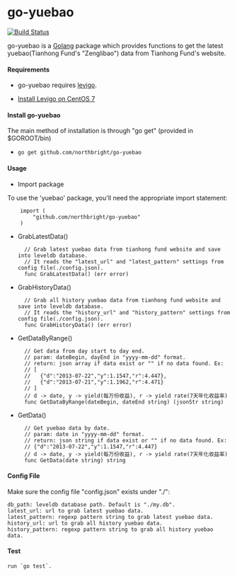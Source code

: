 # go-yuebao

[![Build Status](https://travis-ci.org/northbright/go-yuebao.svg?branch=master)](https://travis-ci.org/northbright/go-yuebao)

go-yuebao is a [Golang](http://golang.org) package which provides functions to get the latest yuebao(Tianhong Fund's "Zenglibao") data from Tianhong Fund's website.

#### Requirements

* go-yuebao requires [levigo](https://github.com/jmhodges/levigo).

* [Install Levigo on CentOS 7](https://github.com/northbright/Notes/blob/master/Golang/Leveldb/install-levigo-on-centos-7.md)

#### Install go-yuebao

The main method of installation is through "go get" (provided in $GOROOT/bin)

* `go get github.com/northbright/go-yuebao`

#### Usage

* Import package

To use the 'yuebao' package, you'll need the appropriate import statement:

        import (
            "github.com/northbright/go-yuebao"
        )

* GrabLatestData()

        // Grab latest yuebao data from tianhong fund website and save into leveldb database.
        // It reads the "latest_url" and "latest_pattern" settings from config file(./config.json).
        func GrabLatestData() (err error)

* GrabHistoryData()

        // Grab all history yuebao data from tianhong fund website and save into leveldb database.
        // It reads the "history_url" and "history_pattern" settings from config file(./config.json).
        func GrabHistoryData() (err error)

* GetDataByRange()

        // Get data from day start to day end.
        // param: dateBegin, dayEnd in "yyyy-mm-dd" format.
        // return: json array if data exist or "" if no data found. Ex:
        // [
        //   {"d":"2013-07-22","y":1.1547,"r":4.447},
        //   {"d":"2013-07-21","y":1.1962,"r":4.471}
        // ]
        // d -> date, y -> yield(每万份收益), r -> yield rate(7天年化收益率)
        func GetDataByRange(dateBegin, dateEnd string) (jsonStr string)

* GetData()

        // Get yuebao data by date.
        // param: date in "yyyy-mm-dd" format.
        // return: json string if data exist or "" if no data found. Ex:
        // {"d":"2013-07-22","y":1.1547,"r":4.447}
        // d -> date, y -> yield(每万份收益), r -> yield rate(7天年化收益率)
        func GetData(date string) string

#### Config File

Make sure the config file "config.json" exists under "./":

    db_path: leveldb database path. Default is "./my.db".
    latest_url: url to grab latest yuebao data.
    latest_pattern: regexp pattern string to grab latest yuebao data.
    history_url: url to grab all history yuebao data.
    history_pattern: regexp pattern string to grab all history yuebao data.

#### Test
    run `go test`.

